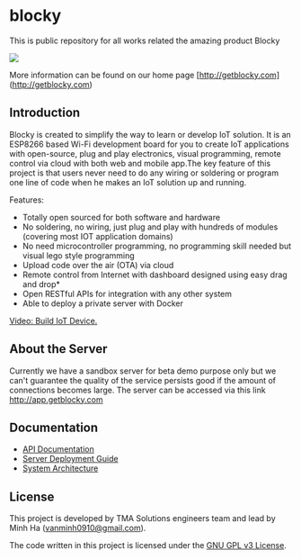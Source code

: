 # blocky
This is public repository for all works related the amazing product Blocky

![](https://www.getblocky.com/images/specs.png)

More information can be found on our home page [http://getblocky.com] (http://getblocky.com)

## Introduction
Blocky is created to simplify the way to learn or develop IoT solution. It is an ESP8266 based Wi-Fi development board for you to create IoT applications with open-source, plug and play electronics, visual programming, remote control via cloud with both web and mobile app.The key feature of this project is that users never need to do any wiring or soldering or program one line of code when he makes an IoT solution up and running. 

Features:

* Totally open sourced for both software and hardware
* No soldering, no wiring, just plug and play with hundreds of modules (covering most IOT application domains)
* No need microcontroller programming, no programming skill needed but visual lego style programming
* Upload code over the air (OTA) via cloud
* Remote control from Internet with dashboard designed using easy drag and drop* 
* Open RESTful APIs for integration with any other system
* Able to deploy a private server with Docker

[Video: Build IoT Device.](https://youtu.be/z-Spw_wk3Uc)


## About the Server

Currently we have a sandbox server for beta demo purpose only but we can't guarantee the quality of the service persists good if the amount of connections becomes large. The server can be accessed via this link http://app.getblocky.com


## Documentation

* [API Documentation](https://github.com/vanminh0910/blocky/wiki/API-Documentation)
* [Server Deployment Guide](https://github.com/vanminh0910/blocky/wiki/Server-Deployment-Guide)
* [System Architecture](https://github.com/vanminh0910/blocky/wiki/System-Architecture)

## License

This project is developed by TMA Solutions engineers team and lead by Minh Ha (<vanminh0910@gmail.com>). 

The code written in this project is licensed under the [GNU GPL v3 License](http://www.gnu.org/licenses/gpl-3.0.en.html). 
